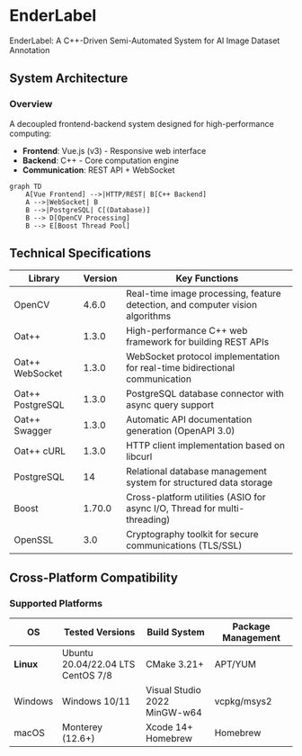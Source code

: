 # EnderLabel

EnderLabel: A C++-Driven Semi-Automated System for AI Image Dataset Annotation

## System Architecture

### Overview

A decoupled frontend-backend system designed for high-performance computing:

- **Frontend**: Vue.js (v3) - Responsive web interface
- **Backend**: C++ - Core computation engine
- **Communication**: REST API + WebSocket

```mermaid
graph TD
    A[Vue Frontend] -->|HTTP/REST| B[C++ Backend]
    A -->|WebSocket| B
    B -->|PostgreSQL| C[(Database)]
    B --> D[OpenCV Processing]
    B --> E[Boost Thread Pool]
```

## Technical Specifications

| Library          | Version | Key Functions                                                                 |
|------------------|---------|-------------------------------------------------------------------------------|
| OpenCV           | 4.6.0   | Real-time image processing, feature detection, and computer vision algorithms |
| Oat++            | 1.3.0   | High-performance C++ web framework for building REST APIs                     |
| Oat++ WebSocket  | 1.3.0   | WebSocket protocol implementation for real-time bidirectional communication   |
| Oat++ PostgreSQL | 1.3.0   | PostgreSQL database connector with async query support                        |
| Oat++ Swagger    | 1.3.0   | Automatic API documentation generation (OpenAPI 3.0)                          |
| Oat++ cURL       | 1.3.0   | HTTP client implementation based on libcurl                                   |
| PostgreSQL       | 14      | Relational database management system for structured data storage             |
| Boost            | 1.70.0  | Cross-platform utilities (ASIO for async I/O, Thread for multi-threading)     |
| OpenSSL          | 3.0     | Cryptography toolkit for secure communications (TLS/SSL)                      |

## Cross-Platform Compatibility

### Supported Platforms

| OS        | Tested Versions                      | Build System                    | Package Management |
|-----------|--------------------------------------|---------------------------------|--------------------|
| **Linux** | Ubuntu 20.04/22.04 LTS<br>CentOS 7/8 | CMake 3.21+                     | APT/YUM            |
| Windows   | Windows 10/11                        | Visual Studio 2022<br>MinGW-w64 | vcpkg/msys2        |
| macOS     | Monterey (12.6+)                     | Xcode 14+<br>Homebrew           | Homebrew           |